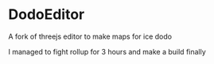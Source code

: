 # DodoEditor
A fork of threejs editor to make maps for ice dodo

I managed to fight rollup for 3 hours and make a build finally  